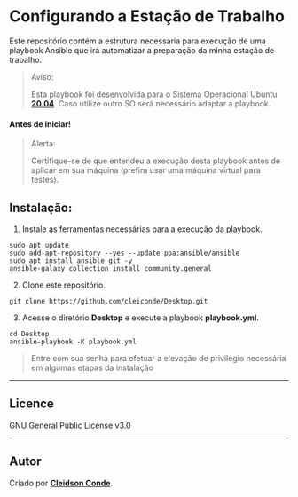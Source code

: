# Configurando a Estação de Trabalho

Este repositório contém a estrutura necessária para execução de uma playbook Ansible que irá automatizar a preparação da minha estação de trabalho.

>Aviso:
>
>Esta playbook foi desenvolvida para o Sistema Operacional Ubuntu **[20.04]()**. Caso utilize outro SO será necessário adaptar a playbook.

#### **Antes de iniciar**!
>Alerta:
>
>Certifique-se de que entendeu a execução desta playbook antes de aplicar em sua máquina (prefira usar uma máquina virtual para testes).

## Instalação:

1. Instale as ferramentas necessárias para a execução da playbook.
```Shell
sudo apt update
sudo add-apt-repository --yes --update ppa:ansible/ansible
sudo apt install ansible git -y
ansible-galaxy collection install community.general
```

2. Clone este repositório.
```Shell
git clone https://github.com/cleiconde/Desktop.git
```

3. Acesse o diretório **Desktop** e execute a playbook **playbook.yml**.
```Shell
cd Desktop
ansible-playbook -K playbook.yml
```
>Entre com sua senha para efetuar a elevação de privilégio necessária em algumas etapas da instalação


___

## Licence

GNU General Public License v3.0

___

## Autor
Criado por **[Cleidson Conde](https://www.linkedin.com/in/cleidson-conde)**.


